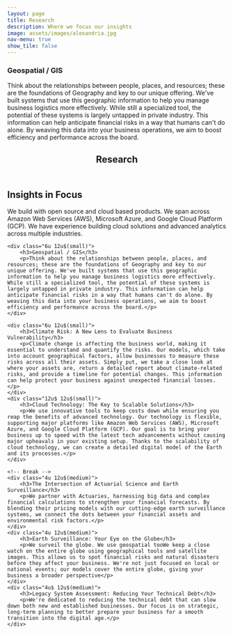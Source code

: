 ```yaml
---
layout: page
title: Research
description: Where we focus our insights
image: assets/images/alexandria.jpg
nav-menu: true
show_tile: false
---
```


### Geospatial / GIS

Think about the relationships between people, places, and resources; these are the foundations of Geography and key to our unique offering. We've built systems that use this geographic information to help you manage business logistics more effectively. While still a specialized tool, the potential of these systems is largely untapped in private industry. This information can help anticipate financial risks in a way that humans can't do alone. By weaving this data into your business operations, we aim to boost efficiency and performance across the board.




<!-- Main -->
<div id="main" class="alt">

<!-- One -->
<section id="one">
	<div class="inner">
		<header class="major">
			<h1>Research</h1>
		</header>

<!-- Content -->
<h2 id="content">Insights in Focus</h2>
<p>We build with open source and cloud based products.  We span across Amazon Web Services (AWS), Microsoft Azure, and Google Cloud Platform (GCP).  We have experience building cloud solutions and advanced analytics across multiple industries.</p>
<div class="row">

	<div class="6u 12u$(small)">
		<h3>Geospatial / GIS</h3>
		<p>Think about the relationships between people, places, and resources; these are the foundations of Geography and key to our unique offering. We've built systems that use this geographic information to help you manage business logistics more effectively. While still a specialized tool, the potential of these systems is largely untapped in private industry. This information can help anticipate financial risks in a way that humans can't do alone. By weaving this data into your business operations, we aim to boost efficiency and performance across the board.</p>
	</div>

	<div class="6u 12u$(small)">
		<h3>Climate Risk: A New Lens to Evaluate Business Vulnerability</h3>
		<p>Climate change is affecting the business world, making it essential to understand and quantify the risks. Our models, which take into account geographical factors, allow businesses to measure these risks across all their assets. Simply put, we take a close look at where your assets are, return a detailed report about climate-related risks, and provide a timeline for potential changes. This information can help protect your business against unexpected financial losses.</p>
	</div>
	<div class="12u$ 12u$(small)">
		<h3>Cloud Technology: The Key to Scalable Solutions</h3>
		<p>We use innovative tools to keep costs down while ensuring you reap the benefits of advanced technology. Our technology is flexible, supporting major platforms like Amazon Web Services (AWS), Microsoft Azure, and Google Cloud Platform (GCP). Our goal is to bring your business up to speed with the latest tech advancements without causing major upheavals in your existing setup. Thanks to the scalability of cloud technology, we can create a detailed digital model of the Earth and its processes.</p>
	</div>

	<!-- Break -->
	<div class="4u 12u$(medium)">
		<h3>The Intersection of Actuarial Science and Earth Surveillance</h3>
		<p>We partner with Actuaries, harnessing big data and complex financial calculations to strengthen your financial forecasts. By blending their pricing models with our cutting-edge earth surveillance systems, we connect the dots between your financial assets and environmental risk factors.</p>
	</div>
	<div class="4u 12u$(medium)">
		<h3>Earth Surveillance: Your Eye on the Globe</h3>
		<p>We surveil the globe. We use geospatial tooWe keep a close watch on the entire globe using geographical tools and satellite images. This allows us to spot financial risks and natural disasters before they affect your business. We're not just focused on local or national events; our models cover the entire globe, giving your business a broader perspective</p>
	</div>
	<div class="4u$ 12u$(medium)">
		<h3>Legacy System Assessment: Reducing Your Technical Debt</h3>
		<p>We're dedicated to reducing the technical debt that can slow down both new and established businesses. Our focus is on strategic, long-term planning to better prepare your business for a smooth transition into the digital age.</p>
	</div>
</div>
